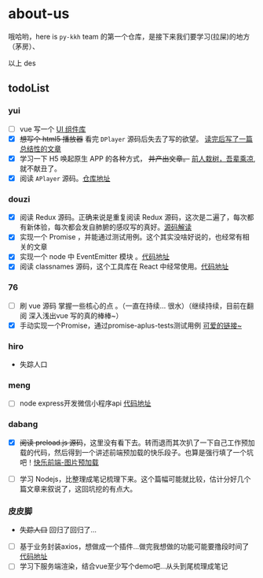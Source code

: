 about-us
========

哦哈哟，here is `py-kkh` team 的第一个仓库，是接下来我们要学习(拉屎)的地方（茅房）、

以上 des

todoList
--------

### yui

-	[ ] vue 写一个 [UI 组件库](https://github.com/py-kkh/bilibili-ui)
-	[x] ~~想写个 html5 播放器~~ 看完 `DPlayer` 源码后失去了写的欲望。 [读完后写了一篇总结性的文章](https://miaoyuxinbaby.github.io/2019/02/14/DPlayer%E8%A7%82%E5%90%8E%E6%84%9F/#more)
-	[x] 学习一下 H5 唤起原生 APP 的各种方式， ~~并产出文章。~~ [前人栽树，吾辈乘凉](https://suanmei.github.io/2018/08/23/h5_call_app/),就不献丑了。
-	[x] 阅读 `APlayer` 源码。[仓库地址](https://github.com/miaoyuxinbaby/APlayer)

### douzi

-	[x] 阅读 Redux 源码。正确来说是重复阅读 Redux 源码，这次是二遍了，每次都有新体验，每次都会发自肺腑的感叹写的真好。[源码解读](https://github.com/dongliang1993/learn-excellent-source-code/tree/master/redux%20%E6%BA%90%E7%A0%81%E5%AD%A6%E4%B9%A0)
-	[x] 实现一个 Promise ，并能通过测试用例。这个其实没啥好说的，也经常有相关的文章
-	[x] 实现一个 node 中 EventEmitter 模块 。[代码地址](https://github.com/dongliang1993/learn-excellent-source-code/tree/master/EventEmitter%20%E8%BD%AE%E5%AD%90)
-	[x] 阅读 classnames 源码，这个工具库在 React 中经常使用。[代码地址](https://github.com/dongliang1993/learn-excellent-source-code/tree/master/classNames%20%E6%BA%90%E7%A0%81%E5%AD%A6%E4%B9%A0)

### 76

-	[ ] 刷 vue 源码 掌握一些核心的点 。（一直在持续... 很水）（继续持续，目前在翻阅 深入浅出vue 写的真的棒棒~）
-	[x] 手动实现一个Promise，通过promise-aplus-tests测试用例 [可爱的链接~](https://github.com/ruhook/my-promise)

### hiro

-	失踪人口

### meng

-	[ ] node express开发微信小程序api [代码地址](https://github.com/Wonderfour/xcx-js)

### dabang

-	[x] ~~阅读 preload.js 源码~~，这里没有看下去。转而退而其次扒了一下自己工作预加载的代码，然后得到一个讲述前端预加载的快乐段子。也算是强行填了一个坑吧！[快乐前端-图片预加载](https://www.cnblogs.com/chedabang/p/10508329.html)

-	[ ] 学习 Nodejs，比整理成笔记梳理下来。这个篇幅可能就比较，估计分好几个篇文章来叙说了，这回坑挖的有点大。

### 皮皮脚

-	~~失踪人口~~ 回归了回归了...
-	[ ] 基于业务封装axios，想做成一个插件...做完我想做的功能可能要撸段时间了[代码地址](https://github.com/jeodeng/jee-axios)
-	[ ] 学习下服务端渲染，结合vue至少写个demo吧...从头到尾梳理成笔记
